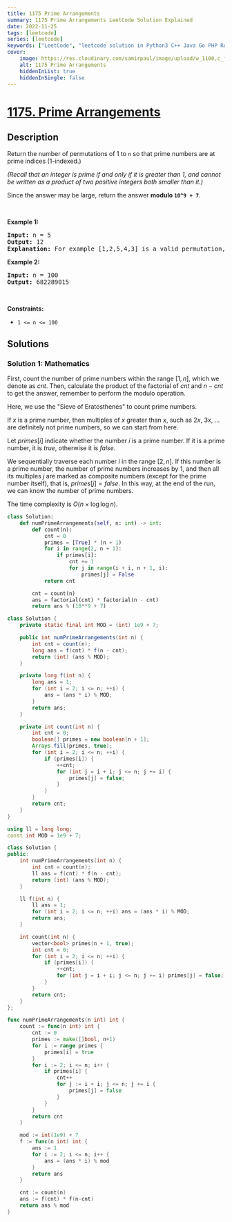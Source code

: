 ```yaml
---
title: 1175 Prime Arrangements
summary: 1175 Prime Arrangements LeetCode Solution Explained
date: 2022-11-25
tags: [leetcode]
series: [leetcode]
keywords: ["LeetCode", "leetcode solution in Python3 C++ Java Go PHP Ruby Swift TypeScript Rust C# JavaScript C", "1175 Prime Arrangements LeetCode Solution Explained in all languages"]
cover:
    image: https://res.cloudinary.com/samirpaul/image/upload/w_1100,c_fit,co_rgb:FFFFFF,l_text:Arial_75_bold:1175 Prime Arrangements - Solution Explained/problem-solving.webp
    alt: 1175 Prime Arrangements
    hiddenInList: true
    hiddenInSingle: false
---
```



# [1175. Prime Arrangements](https://leetcode.com/problems/prime-arrangements)


## Description

<p>Return the number of permutations of 1 to <code>n</code> so that prime numbers are at prime indices (1-indexed.)</p>

<p><em>(Recall that an integer&nbsp;is prime if and only if it is greater than 1, and cannot be written as a product of two positive integers&nbsp;both smaller than it.)</em></p>

<p>Since the answer may be large, return the answer <strong>modulo <code>10^9 + 7</code></strong>.</p>

<p>&nbsp;</p>
<p><strong class="example">Example 1:</strong></p>

<pre>
<strong>Input:</strong> n = 5
<strong>Output:</strong> 12
<strong>Explanation:</strong> For example [1,2,5,4,3] is a valid permutation, but [5,2,3,4,1] is not because the prime number 5 is at index 1.
</pre>

<p><strong class="example">Example 2:</strong></p>

<pre>
<strong>Input:</strong> n = 100
<strong>Output:</strong> 682289015
</pre>

<p>&nbsp;</p>
<p><strong>Constraints:</strong></p>

<ul>
	<li><code>1 &lt;= n &lt;= 100</code></li>
</ul>

## Solutions

### Solution 1: Mathematics

First, count the number of prime numbers within the range $[1,n]$, which we denote as $cnt$. Then, calculate the product of the factorial of $cnt$ and $n-cnt$ to get the answer, remember to perform the modulo operation.

Here, we use the "Sieve of Eratosthenes" to count prime numbers.

If $x$ is a prime number, then multiples of $x$ greater than $x$, such as $2x$, $3x$, ... are definitely not prime numbers, so we can start from here.

Let $primes[i]$ indicate whether the number $i$ is a prime number. If it is a prime number, it is $true$, otherwise it is $false$.

We sequentially traverse each number $i$ in the range $[2,n]$. If this number is a prime number, the number of prime numbers increases by $1$, and then all its multiples $j$ are marked as composite numbers (except for the prime number itself), that is, $primes[j]=false$. In this way, at the end of the run, we can know the number of prime numbers.

The time complexity is $O(n \times \log \log n)$.

<!-- tabs:start -->

```python
class Solution:
    def numPrimeArrangements(self, n: int) -> int:
        def count(n):
            cnt = 0
            primes = [True] * (n + 1)
            for i in range(2, n + 1):
                if primes[i]:
                    cnt += 1
                    for j in range(i + i, n + 1, i):
                        primes[j] = False
            return cnt

        cnt = count(n)
        ans = factorial(cnt) * factorial(n - cnt)
        return ans % (10**9 + 7)
```

```java
class Solution {
    private static final int MOD = (int) 1e9 + 7;

    public int numPrimeArrangements(int n) {
        int cnt = count(n);
        long ans = f(cnt) * f(n - cnt);
        return (int) (ans % MOD);
    }

    private long f(int n) {
        long ans = 1;
        for (int i = 2; i <= n; ++i) {
            ans = (ans * i) % MOD;
        }
        return ans;
    }

    private int count(int n) {
        int cnt = 0;
        boolean[] primes = new boolean[n + 1];
        Arrays.fill(primes, true);
        for (int i = 2; i <= n; ++i) {
            if (primes[i]) {
                ++cnt;
                for (int j = i + i; j <= n; j += i) {
                    primes[j] = false;
                }
            }
        }
        return cnt;
    }
}
```

```cpp
using ll = long long;
const int MOD = 1e9 + 7;

class Solution {
public:
    int numPrimeArrangements(int n) {
        int cnt = count(n);
        ll ans = f(cnt) * f(n - cnt);
        return (int) (ans % MOD);
    }

    ll f(int n) {
        ll ans = 1;
        for (int i = 2; i <= n; ++i) ans = (ans * i) % MOD;
        return ans;
    }

    int count(int n) {
        vector<bool> primes(n + 1, true);
        int cnt = 0;
        for (int i = 2; i <= n; ++i) {
            if (primes[i]) {
                ++cnt;
                for (int j = i + i; j <= n; j += i) primes[j] = false;
            }
        }
        return cnt;
    }
};
```

```go
func numPrimeArrangements(n int) int {
	count := func(n int) int {
		cnt := 0
		primes := make([]bool, n+1)
		for i := range primes {
			primes[i] = true
		}
		for i := 2; i <= n; i++ {
			if primes[i] {
				cnt++
				for j := i + i; j <= n; j += i {
					primes[j] = false
				}
			}
		}
		return cnt
	}

	mod := int(1e9) + 7
	f := func(n int) int {
		ans := 1
		for i := 2; i <= n; i++ {
			ans = (ans * i) % mod
		}
		return ans
	}

	cnt := count(n)
	ans := f(cnt) * f(n-cnt)
	return ans % mod
}
```

<!-- tabs:end -->

<!-- end -->
